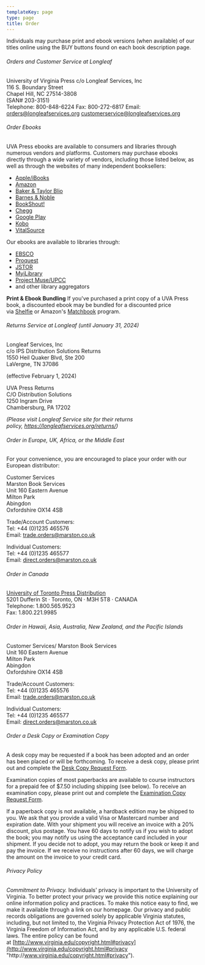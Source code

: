 ```yaml
---
templateKey: page
type: page
title: Order
---
```

Individuals may purchase print and ebook versions (when available) of our titles online using the BUY buttons found on each book description page.

###### Orders and Customer Service at Longleaf

University of Virginia Press c/o Longleaf Services, Inc\
116 S. Boundary Street\
Chapel Hill, NC 27514-3808\
(SAN# 203-3151)\
Telephone: 800-848-6224 Fax: 800-272-6817
Email: [orders@longleafservices.org](mailto:orders@longleafservices.org)
[customerservice@longleafservices.org](mailto:customerservice@longleafservices.org)

###### Order Ebooks

UVA Press ebooks are available to consumers and libraries through numerous vendors and platforms. Customers may purchase ebooks directly through a wide variety of vendors, including those listed below, as well as through the websites of many independent booksellers:

* [Apple/iBooks](http://apple.com/ibooks)
* [Amazon](http://www.amazon.com/books "Amazon Books")
* [Baker & Taylor Blio](https://www.blio.com/)
* [Barnes & Noble](http://www.barnesandnoble.com/)
* [BookShout!](http://bookshout.com/)
* [Chegg](http://www.chegg.com/)
* [Google Play](https://play.google.com/store/books)
* [Kobo](http://www.kobobooks.com/)
* [VitalSource](http://www.vitalsource.com/Pages/home.aspx)

Our ebooks are available to libraries through:

* [EBSCO](http://www.ebscohost.com/)
* [Proquest](https://www.proquest.com/)
* [JSTOR](http://www.jstor.org/)
* [MyiLibrary](https://www.myilibrary.com/Home.aspx)
* [Project Muse/UPCC](http://muse.jhu.edu/about/UPCC.html)
* and other library aggregators

**Print & Ebook Bundling** If you've purchased a print copy of a UVA Press book, a discounted ebook may be bundled for a discounted price via [Shelfie](http://www.shelfie.com/) or Amazon's [Matchbook](https://www.amazon.com/gp/digital/ep-landing-page?ie=UTF8&*Version*=1&*entries*=0) program.

###### Returns Service at Longleaf (until January 31, 2024)

Longleaf Services, Inc\
c/o IPS Distribution Solutions Returns\
1550 Heil Quaker Blvd, Ste 200\
LaVergne, TN   37086

(effective February 1, 2024)

UVA Press Returns\
C/O   Distribution Solutions\
1250 Ingram Drive\
Chambersburg, PA 17202

*(Please visit Longleaf Service site for their returns policy, <https://longleafservices.org/returns/>)*

###### Order in Europe, UK, Africa, or the Middle East

For your convenience, you are encouraged to place your order with our European distributor:

Customer Services\
Marston Book Services\
Unit 160 Eastern Avenue\
Milton Park\
Abingdon\
Oxfordshire OX14 4SB

Trade/Account Customers:\
Tel: +44 (0)1235 465576\
Email: [trade.orders@marston.co.uk](trade.orders@marston.co.uk)
 
Individual Customers:\
Tel: +44 (0)1235 465577\
Email: [direct.orders@marston.co.uk](direct.orders@marston.co.uk)

###### Order in Canada

[U](http://www.sbookscan.com/)[niversity of Toronto Press Distribution](http://www.utpdistribution.com/customer_info.php?section=Customer%20Information&sectionID=3&subsectionID=1&pageID=1)\
5201 Dufferin St · Toronto, ON · M3H 5T8 · CANADA\
Telephone: 1.800.565.9523\
Fax: 1.800.221.9985

###### Order in Hawaii, Asia, Australia, New Zealand, and the Pacific Islands

Customer Services/
Marston Book Services\
Unit 160 Eastern Avenue\
Milton Park\
Abingdon\
Oxfordshire OX14 4SB

Trade/Account Customers:\
Tel: +44 (0)1235 465576\
Email: [trade.orders@marston.co.uk](trade.orders@marston.co.uk)
 
Individual Customers:\
Tel: +44 (0)1235 465577\
Email: [direct.orders@marston.co.uk](direct.orders@marston.co.uk)

###### Order a Desk Copy or Examination Copy

A desk copy may be requested if a book has been adopted and an order has been placed or will be forthcoming. To receive a desk copy, please print out and complete the [Desk Copy Request Form](https://www.upress.virginia.edu/content/desk-copy-request-form "Desk Copy").

Examination copies of most paperbacks are available to course instructors for a prepaid fee of $7.50 including shipping (see below). To receive an examination copy, please print out and complete the [Examination Copy Request Form](https://www.upress.virginia.edu/content/exam-copy-request-form "Exam Copy").

If a paperback copy is not available, a hardback edition may be shipped to you. We ask that you provide a valid Visa or Mastercard number and expiration date. With your shipment you will receive an invoice with a 20% discount, plus postage. You have 60 days to notify us if you wish to adopt the book; you may notify us using the acceptance card included in your shipment. If you decide not to adopt, you may return the book or keep it and pay the invoice. If we receive no instructions after 60 days, we will charge the amount on the invoice to your credit card.

###### Privacy Policy

*Commitment to Privacy.* Individuals' privacy is important to the University of Virginia. To better protect your privacy we provide this notice explaining our online information policy and practices. To make this notice easy to find, we make it available through a link on our homepage. Our privacy and public records obligations are governed solely by applicable Virginia statutes, including, but not limited to, the Virginia Privacy Protection Act of 1976, the Virginia Freedom of Information Act, and by any applicable U.S. federal laws. The entire policy can be found at [http://www.virginia.edu/copyright.html#privacy](http://www.virginia.edu/copyright.html#privacy "http\://www.virginia.edu/copyright.html#privacy").